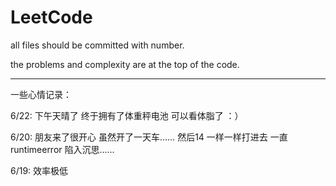 # LeetCode

all files should be committed with number.

the problems and complexity are at the top of the code.

--------------------------------------------------------
一些心情记录：

6/22: 下午天晴了 终于拥有了体重秤电池 可以看体脂了 ：）

6/20: 朋友来了很开心 虽然开了一天车…… 然后14 一样一样打进去 一直runtimeerror 陷入沉思……

6/19: 效率极低

